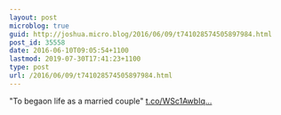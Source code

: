 ```yaml
---
layout: post
microblog: true
guid: http://joshua.micro.blog/2016/06/09/t741028574505897984.html
post_id: 35558
date: 2016-06-10T09:05:54+1100
lastmod: 2019-07-30T17:41:23+1100
type: post
url: /2016/06/09/t741028574505897984.html
---
```

"To begaon life as a married couple" [t.co/WSc1AwbIq...](https://t.co/WSc1AwbIqC)
